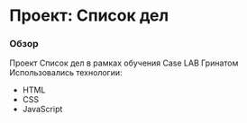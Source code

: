 # Проект: Список дел  

### Обзор  
Проект Список дел в рамках обучения Case LAB Гринатом  
Использовались технологии:  
* HTML
* CSS  
* JavaScript

